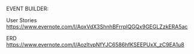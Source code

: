 EVENT BUILDER:

User Stories
https://www.evernote.com/l/AoxVdX3ShnhBFrrplQGQx9GEGLZzkERA5ac

ERD
https://www.evernote.com/l/AozltvpNfYJC6586hfKSEEPUxX_zC9EA1u8
